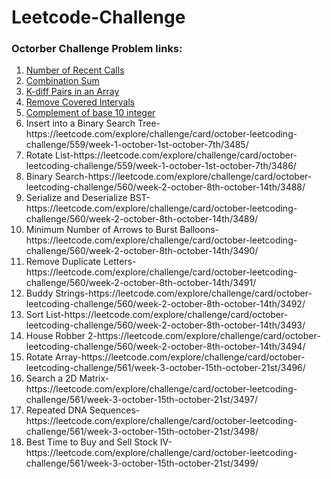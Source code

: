 # Leetcode-Challenge

<h3>Octorber Challenge Problem links: </h3>
<ol>
  <li>
    <a href="https://leetcode.com/explore/challenge/card/october-leetcoding-challenge/559/week-1-october-1st-october-7th/3480/">Number of Recent Calls</a>
  </li>
  <li>
    <a href="https://leetcode.com/explore/challenge/card/october-leetcoding-challenge/559/week-1-october-1st-october-7th/3481/">Combination Sum</a>
  </li>
  <li>
    <a href="https://leetcode.com/explore/challenge/card/october-leetcoding-challenge/559/week-1-october-1st-october-7th/3482/">K-diff Pairs in an Array</a>
  </li>
  <li>
    <a href="https://leetcode.com/explore/challenge/card/october-leetcoding-challenge/559/week-1-october-1st-october-7th/3483/">Remove Covered Intervals</a>
  </li>
  <li>
    <a href="https://leetcode.com/explore/challenge/card/october-leetcoding-challenge/559/week-1-october-1st-october-7th/3484/">Complement of base 10 integer</a>
  </li>
  <li>Insert into a Binary Search Tree- https://leetcode.com/explore/challenge/card/october-leetcoding-challenge/559/week-1-october-1st-october-7th/3485/</li>
  <li>Rotate List-https://leetcode.com/explore/challenge/card/october-leetcoding-challenge/559/week-1-october-1st-october-7th/3486/</li>
  <li>Binary Search-https://leetcode.com/explore/challenge/card/october-leetcoding-challenge/560/week-2-october-8th-october-14th/3488/</li>
  <li>Serialize and Deserialize BST-https://leetcode.com/explore/challenge/card/october-leetcoding-challenge/560/week-2-october-8th-october-14th/3489/</li>
  <li> Minimum Number of Arrows to Burst Balloons-https://leetcode.com/explore/challenge/card/october-leetcoding-challenge/560/week-2-october-8th-october-14th/3490/</li>
  <li>Remove Duplicate Letters-https://leetcode.com/explore/challenge/card/october-leetcoding-challenge/560/week-2-october-8th-october-14th/3491/</li>
  <li>Buddy Strings-https://leetcode.com/explore/challenge/card/october-leetcoding-challenge/560/week-2-october-8th-october-14th/3492/</li>
  <li>Sort List-https://leetcode.com/explore/challenge/card/october-leetcoding-challenge/560/week-2-october-8th-october-14th/3493/</li>
  <li>House Robber 2-https://leetcode.com/explore/challenge/card/october-leetcoding-challenge/560/week-2-october-8th-october-14th/3494/</li>
  <li>Rotate Array-https://leetcode.com/explore/challenge/card/october-leetcoding-challenge/561/week-3-october-15th-october-21st/3496/</li>
  <li>Search a 2D Matrix-https://leetcode.com/explore/challenge/card/october-leetcoding-challenge/561/week-3-october-15th-october-21st/3497/</li>
  <li>Repeated DNA Sequences-https://leetcode.com/explore/challenge/card/october-leetcoding-challenge/561/week-3-october-15th-october-21st/3498/</li>
  <li>Best Time to Buy and Sell Stock IV-https://leetcode.com/explore/challenge/card/october-leetcoding-challenge/561/week-3-october-15th-october-21st/3499/</li>
</ol>
